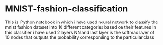 # MNIST-fashion-classification
This is IPython notebook in which i have used neural network to classify the mnist fashion dataset into 10 different categories based on their features 
In this classifier i have used 2 layers NN and last layer is the softmax layer of 10 nodes that outputs the probability corresponding to the particular class 
